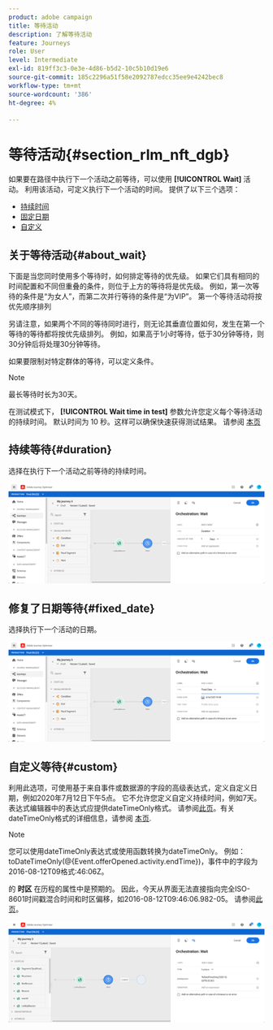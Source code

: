 ```yaml
---
product: adobe campaign
title: 等待活动
description: 了解等待活动
feature: Journeys
role: User
level: Intermediate
exl-id: 819ff3c3-0e3e-4d86-b5d2-10c5b10d19e6
source-git-commit: 185c2296a51f58e2092787edcc35ee9e4242bec8
workflow-type: tm+mt
source-wordcount: '386'
ht-degree: 4%

---
```


# 等待活动{#section_rlm_nft_dgb}

如果要在路径中执行下一个活动之前等待，可以使用 **[!UICONTROL Wait]** 活动。 利用该活动，可定义执行下一个活动的时间。 提供了以下三个选项：

* [持续时间](#duration)
* [固定日期](#fixed_date)
* [自定义](#custom)

<!--* [Email send time optimization](#email_send_time_optimization)-->

## 关于等待活动{#about_wait}

下面是当您同时使用多个等待时，如何排定等待的优先级。 如果它们具有相同的时间配置和不同但重叠的条件，则位于上方的等待将是优先级。 例如，第一次等待的条件是“为女人”，而第二次并行等待的条件是“为VIP”。 第一个等待活动将按优先顺序排列

另请注意，如果两个不同的等待同时进行，则无论其垂直位置如何，发生在第一个等待的等待都将按优先级排列。 例如，如果高于1小时等待，低于30分钟等待，则30分钟后将处理30分钟等待。

如果要限制对特定群体的等待，可以定义条件。

>[!NOTE]
>
>最长等待时长为30天。
>
>在测试模式下， **[!UICONTROL Wait time in test]** 参数允许您定义每个等待活动的持续时间。 默认时间为 10 秒。这样可以确保快速获得测试结果。 请参阅 [本页](../building-journeys/testing-the-journey.md)

## 持续等待{#duration}

选择在执行下一个活动之前等待的持续时间。

![](../assets/journey55.png)

## 修复了日期等待{#fixed_date}

选择执行下一个活动的日期。

![](../assets/journey56.png)

## 自定义等待{#custom}

利用此选项，可使用基于来自事件或数据源的字段的高级表达式，定义自定义日期，例如2020年7月12日下午5点。 它不允许您定义自定义持续时间，例如7天。 表达式编辑器中的表达式应提供dateTimeOnly格式。 请参阅[此页](../expression/expressionadvanced.md)。有关dateTimeOnly格式的详细信息，请参阅 [本页](../expression/data-types.md).

>[!NOTE]
>
>您可以使用dateTimeOnly表达式或使用函数转换为dateTimeOnly。 例如：toDateTimeOnly(@{Event.offerOpened.activity.endTime})，事件中的字段为2016-08-12T09格式:46:06Z。
>
>的 **时区** 在历程的属性中是预期的。 因此，今天从界面无法直接指向完全ISO-8601时间戳混合时间和时区偏移，如2016-08-12T09:46:06.982-05。 请参阅[此页](../building-journeys/timezone-management.md)。

![](../assets/journey57.png)

<!--## Email send time optimization{#email_send_time_optimization}

>[!CAUTION]
>
>The email send time optimization capability is only available to customers who use the [Adobe Experience Platform Data Connector](https://docs.adobe.com/content/help/en/campaign-standard/using/developing/mapping-campaign-and-aep-data/aep-about-data-connector.html).

This type of wait uses a score calculated in the Adobe Experience Platform. The score calculates the propensity to click or open an email in the future based on past behavior. Note that the algorithm calculating the score needs a certain amount of data to work. As a result, when it does not have enough data, the default wait time will apply. At publication time, you’ll be notified that the default time applies.

>[!NOTE]
>
>The first event of your journey must have a namespace.
>
>This capability is only available after an **[!UICONTROL Email]** activity. You need to have Adobe Campaign Standard.

1. In the **[!UICONTROL Amount of time]** field, define the number of hours to consider to optimize email sending.
1. In the **[!UICONTROL Optimization type]** field, choose if the optimization should increase clicks or opens.
1. In the **[!UICONTROL Default time]** field, define the default time to wait if the predictive send time score is not available.

    >[!NOTE]
    >
    >Note that the send time score can be unavailable because there is not enough data to perform the calculation. In this case, you will be informed, at publication time, that the default time applies.

![](../assets/journey57bis.png)-->
